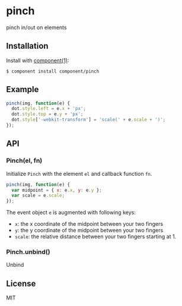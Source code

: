 
# pinch

  pinch in/out on elements

## Installation

  Install with [component(1)](http://component.io):

    $ component install component/pinch

## Example

```js
pinch(img, function(e) {
  dot.style.left = e.x + 'px';
  dot.style.top = e.y + 'px';
  dot.style['-webkit-transform'] = 'scale(' + e.scale + ')';
});
```

## API

### Pinch(el, fn)

  Initialize `Pinch` with the element `el` and callback function `fn`.

```js
pinch(img, function(e) {
  var midpoint = { x: e.x, y: e.y };
  var scale = e.scale;
});
```

The event object `e` is augmented with following keys:

- `x`: the x coordinate of the midpoint between your two fingers
- `y`: the y coordinate of the midpoint between your two fingers
- `scale`: the relative distance between your two fingers starting at 1.

### Pinch.unbind()

  Unbind

## License

  MIT
